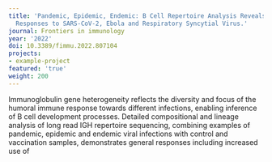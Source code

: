 ```yaml
---
title: 'Pandemic, Epidemic, Endemic: B Cell Repertoire Analysis Reveals Unique Anti-Viral
  Responses to SARS-CoV-2, Ebola and Respiratory Syncytial Virus.'
journal: Frontiers in immunology
year: '2022'
doi: 10.3389/fimmu.2022.807104
projects:
- example-project
featured: 'true'
weight: 200
---
```


Immunoglobulin gene heterogeneity reflects the diversity and focus of the humoral immune response towards different infections, enabling inference of B cell development processes. Detailed compositional and lineage analysis of long read IGH repertoire sequencing, combining examples of pandemic, epidemic and endemic viral infections with control and vaccination samples, demonstrates general responses including increased use of 